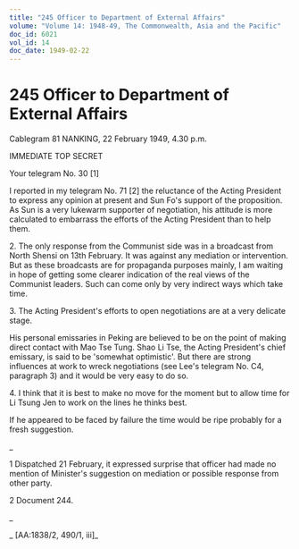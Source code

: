 ```yaml
---
title: "245 Officer to Department of External Affairs"
volume: "Volume 14: 1948-49, The Commonwealth, Asia and the Pacific"
doc_id: 6021
vol_id: 14
doc_date: 1949-02-22
---
```


# 245 Officer to Department of External Affairs

Cablegram 81 NANKING, 22 February 1949, 4.30 p.m.

IMMEDIATE TOP SECRET

Your telegram No. 30 [1]

I reported in my telegram No. 71 [2] the reluctance of the Acting President to express any opinion at present and Sun Fo's support of the proposition. As Sun is a very lukewarm supporter of negotiation, his attitude is more calculated to embarrass the efforts of the Acting President than to help them.

2\. The only response from the Communist side was in a broadcast from North Shensi on 13th February. It was against any mediation or intervention. But as these broadcasts are for propaganda purposes mainly, I am waiting in hope of getting some clearer indication of the real views of the Communist leaders. Such can come only by very indirect ways which take time.

3\. The Acting President's efforts to open negotiations are at a very delicate stage.

His personal emissaries in Peking are believed to be on the point of making direct contact with Mao Tse Tung. Shao Li Tse, the Acting President's chief emissary, is said to be 'somewhat optimistic'. But there are strong influences at work to wreck negotiations (see Lee's telegram No. C4, paragraph 3) and it would be very easy to do so.

4\. I think that it is best to make no move for the moment but to allow time for Li Tsung Jen to work on the lines he thinks best.

If he appeared to be faced by failure the time would be ripe probably for a fresh suggestion.

_

1 Dispatched 21 February, it expressed surprise that officer had made no mention of Minister's suggestion on mediation or possible response from other party.

2 Document 244.

_

_ [AA:1838/2, 490/1, iii]_
